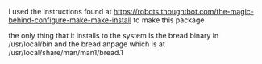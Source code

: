 I used the instructions found at https://robots.thoughtbot.com/the-magic-behind-configure-make-make-install to make this package

the only thing that it installs to the system is the bread binary in /usr/local/bin and the bread anpage which is at /usr/local/share/man/man1/bread.1
